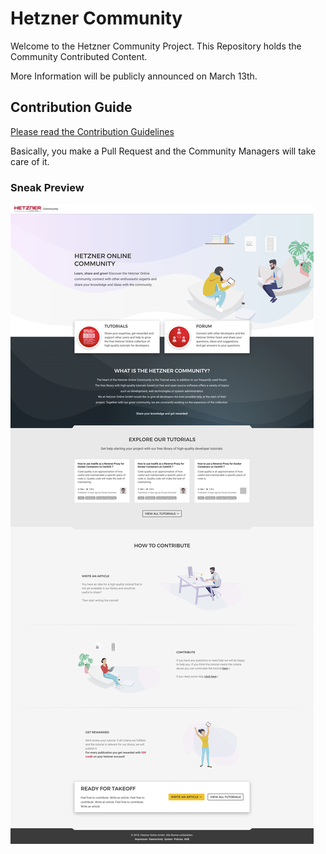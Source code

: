 
# Hetzner Community

Welcome to the Hetzner Community Project. This Repository holds the Community Contributed Content.

More Information will be publicly announced on March 13th.


## Contribution Guide 

[Please read the Contribution Guidelines](./contribution-guidelines.md)

Basically, you make a Pull Request and the Community Managers will take care of it.


### Sneak Preview

![Preview](preview.jpg)
